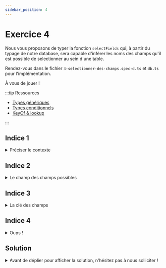 ```yaml
---
sidebar_position: 4
---
```


# Exercice 4

Nous vous proposons de typer la fonction `selectFields` qui, à partir du typage de notre database, sera capable d'inférer les noms des champs qu'il est possible de selectionner au sein d'une table.

Rendez-vous dans le fichier `4-selectionner-des-champs.spec-d.ts` et `db.ts` pour l'implémentation.

À vous de jouer !

:::tip Ressources

- [Types génériques](../typescript/generic.md)
- [Types conditionnels](../typescript/conditional-types.md)
- [KeyOf & lookup](../typescript/keyof-lookup.md)

:::

## Indice 1

<details>
  <summary>Préciser le contexte</summary>
  
  Comme précédemment on peut envisager de construire un type intermédiaire pour préciser la signature du _contexte_ passé `selectFields`. À ce stade `selectFields` devra pouvoir être invoqué avecle contexte d'une opération de sélection sur une table membre d'une base de donnée... _donnée_ (**any** ?).

</details>

## Indice 2

<details>
  <summary>Le champ des champs possibles</summary>
  
  Nous sommes dans un cas similaire à l'exercice précédent, simplement cette fois-ci on veut pouvoir inférer le types de propriétés nichées un peu plus profondément que les noms des tables.

Suite à l'invocation de `selectFrom` on dispose, dans notre _contexte_ d'un peu plus d'information : on sait que nous construisons une operation `select` et surtout quelle table nous allons interroger. Il est alors possible d'extraire, depuis le _contexte_, les ~~types des clés~~ _noms de champs_ de la table ciblée et ainsi faire en sorte que `selectFields` n'accepte en second paramètre qu'un tableau dont les éléments sont des membres de champs de la table cible.

</details>

## Indice 3

<details>
  <summary>La clé des champs</summary>
  
  Il est tout à fait possible de définir un _lookup type_ à partir d'un autre _lookup type_. Notamment ici nous cherchons à identifier les clés membres d'une table, elle-même membre d'une base de donnée, et ceci afin de spécifier que le second paramètre de `selectFields` est un tableau dont les éléments sont du type des dites clés.

</details>

## Indice 4

<details>
  <summary>Oups !</summary>
  
  Vous avez peut-être une erreur Typescript dûe à un manque de précision sur le type de l'opération telle qu'elle est retournée par `selectFrom` (cf. l'exercice précédent). Dans ce cas il est utile de préciser au compilateur qu'il doit inférer le type le plus précis à partir de la valeur retournée par `selectFrom`.

</details>

## Solution

<details>
  <summary>Avant de déplier pour afficher la solution, n'hésitez pas à nous solliciter ! </summary>

    ```ts
    type SelectableContext<DB> = EmptyContext<DB> & {
      _operation: "select";
      _table: keyof DB;
    };
    type AnySelectableContext = SelectableContext<any>;
    export const selectFields = <Ctx extends AnySelectableContext>(
      ctx: Ctx,
      fieldNames: (keyof Ctx["$db"][Ctx["_table"]])[]
    ) => ({
      ...ctx,
      _fields: fieldNames,
    });
    ```

</details>

